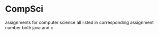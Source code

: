 # CompSci

assignments for computer science
all listed in corresponding assignment number
both java and c
